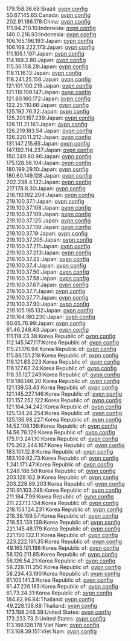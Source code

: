 179.158.36.68:Brazil: [ovpn config](vpn/179_158_36_68.ovpn)  
50.67.145.65:Canada: [ovpn config](vpn/50_67_145_65.ovpn)  
202.91.186.178:China: [ovpn config](vpn/202_91_186_178.ovpn)  
111.94.210.10:Indonesia: [ovpn config](vpn/111_94_210_10.ovpn)  
140.0.216.93:Indonesia: [ovpn config](vpn/140_0_216_93.ovpn)  
106.165.196.193:Japan: [ovpn config](vpn/106_165_196_193.ovpn)  
106.168.222.173:Japan: [ovpn config](vpn/106_168_222_173.ovpn)  
111.105.1.197:Japan: [ovpn config](vpn/111_105_1_197.ovpn)  
114.169.2.80:Japan: [ovpn config](vpn/114_169_2_80.ovpn)  
115.36.158.28:Japan: [ovpn config](vpn/115_36_158_28.ovpn)  
118.11.16.13:Japan: [ovpn config](vpn/118_11_16_13.ovpn)  
118.241.25.156:Japan: [ovpn config](vpn/118_241_25_156.ovpn)  
121.101.100.215:Japan: [ovpn config](vpn/121_101_100_215.ovpn)  
121.119.109.147:Japan: [ovpn config](vpn/121_119_109_147.ovpn)  
121.80.160.172:Japan: [ovpn config](vpn/121_80_160_172.ovpn)  
122.25.110.66:Japan: [ovpn config](vpn/122_25_110_66.ovpn)  
125.192.76.32:Japan: [ovpn config](vpn/125_192_76_32.ovpn)  
125.201.157.239:Japan: [ovpn config](vpn/125_201_157_239.ovpn)  
126.111.21.161:Japan: [ovpn config](vpn/126_111_21_161.ovpn)  
126.219.183.54:Japan: [ovpn config](vpn/126_219_183_54.ovpn)  
126.220.11.212:Japan: [ovpn config](vpn/126_220_11_212.ovpn)  
131.147.215.65:Japan: [ovpn config](vpn/131_147_215_65.ovpn)  
147.192.114.237:Japan: [ovpn config](vpn/147_192_114_237.ovpn)  
150.249.80.96:Japan: [ovpn config](vpn/150_249_80_96.ovpn)  
175.128.56.104:Japan: [ovpn config](vpn/175_128_56_104.ovpn)  
180.199.29.10:Japan: [ovpn config](vpn/180_199_29_10.ovpn)  
180.60.149.128:Japan: [ovpn config](vpn/180_60_149_128.ovpn)  
202.238.4.132:Japan: [ovpn config](vpn/202_238_4_132.ovpn)  
217.178.8.30:Japan: [ovpn config](vpn/217_178_8_30.ovpn)  
218.110.192.204:Japan: [ovpn config](vpn/218_110_192_204.ovpn)  
219.100.37.1:Japan: [ovpn config](vpn/219_100_37_1.ovpn)  
219.100.37.108:Japan: [ovpn config](vpn/219_100_37_108.ovpn)  
219.100.37.109:Japan: [ovpn config](vpn/219_100_37_109.ovpn)  
219.100.37.125:Japan: [ovpn config](vpn/219_100_37_125.ovpn)  
219.100.37.138:Japan: [ovpn config](vpn/219_100_37_138.ovpn)  
219.100.37.19:Japan: [ovpn config](vpn/219_100_37_19.ovpn)  
219.100.37.205:Japan: [ovpn config](vpn/219_100_37_205.ovpn)  
219.100.37.211:Japan: [ovpn config](vpn/219_100_37_211.ovpn)  
219.100.37.213:Japan: [ovpn config](vpn/219_100_37_213.ovpn)  
219.100.37.22:Japan: [ovpn config](vpn/219_100_37_22.ovpn)  
219.100.37.4:Japan: [ovpn config](vpn/219_100_37_4.ovpn)  
219.100.37.50:Japan: [ovpn config](vpn/219_100_37_50.ovpn)  
219.100.37.58:Japan: [ovpn config](vpn/219_100_37_58.ovpn)  
219.100.37.67:Japan: [ovpn config](vpn/219_100_37_67.ovpn)  
219.100.37.7:Japan: [ovpn config](vpn/219_100_37_7.ovpn)  
219.100.37.77:Japan: [ovpn config](vpn/219_100_37_77.ovpn)  
219.100.37.90:Japan: [ovpn config](vpn/219_100_37_90.ovpn)  
219.105.185.132:Japan: [ovpn config](vpn/219_105_185_132.ovpn)  
219.164.180.230:Japan: [ovpn config](vpn/219_164_180_230.ovpn)  
60.65.76.99:Japan: [ovpn config](vpn/60_65_76_99.ovpn)  
61.46.248.43:Japan: [ovpn config](vpn/61_46_248_43.ovpn)  
111.118.23.38:Korea Republic of: [ovpn config](vpn/111_118_23_38.ovpn)  
112.145.147.117:Korea Republic of: [ovpn config](vpn/112_145_147_117.ovpn)  
115.21.176.94:Korea Republic of: [ovpn config](vpn/115_21_176_94.ovpn)  
115.86.151.218:Korea Republic of: [ovpn config](vpn/115_86_151_218.ovpn)  
116.121.83.223:Korea Republic of: [ovpn config](vpn/116_121_83_223.ovpn)  
116.127.62.24:Korea Republic of: [ovpn config](vpn/116_127_62_24.ovpn)  
118.35.127.249:Korea Republic of: [ovpn config](vpn/118_35_127_249.ovpn)  
119.196.146.20:Korea Republic of: [ovpn config](vpn/119_196_146_20.ovpn)  
121.139.53.43:Korea Republic of: [ovpn config](vpn/121_139_53_43.ovpn)  
121.145.227.146:Korea Republic of: [ovpn config](vpn/121_145_227_146.ovpn)  
121.157.252.122:Korea Republic of: [ovpn config](vpn/121_157_252_122.ovpn)  
121.164.34.242:Korea Republic of: [ovpn config](vpn/121_164_34_242.ovpn)  
125.134.28.254:Korea Republic of: [ovpn config](vpn/125_134_28_254.ovpn)  
125.136.98.227:Korea Republic of: [ovpn config](vpn/125_136_98_227.ovpn)  
14.52.108.136:Korea Republic of: [ovpn config](vpn/14_52_108_136.ovpn)  
14.56.78.129:Korea Republic of: [ovpn config](vpn/14_56_78_129.ovpn)  
175.113.241.10:Korea Republic of: [ovpn config](vpn/175_113_241_10.ovpn)  
175.202.244.167:Korea Republic of: [ovpn config](vpn/175_202_244_167.ovpn)  
183.101.12.8:Korea Republic of: [ovpn config](vpn/183_101_12_8.ovpn)  
183.109.92.73:Korea Republic of: [ovpn config](vpn/183_109_92_73.ovpn)  
1.241.171.47:Korea Republic of: [ovpn config](vpn/1_241_171_47.ovpn)  
1.248.186.50:Korea Republic of: [ovpn config](vpn/1_248_186_50.ovpn)  
203.128.162.9:Korea Republic of: [ovpn config](vpn/203_128_162_9.ovpn)  
203.228.99.203:Korea Republic of: [ovpn config](vpn/203_228_99_203.ovpn)  
210.91.103.248:Korea Republic of: [ovpn config](vpn/210_91_103_248.ovpn)  
211.184.7.99:Korea Republic of: [ovpn config](vpn/211_184_7_99.ovpn)  
211.227.13.134:Korea Republic of: [ovpn config](vpn/211_227_13_134.ovpn)  
218.153.124.231:Korea Republic of: [ovpn config](vpn/218_153_124_231.ovpn)  
218.38.169.57:Korea Republic of: [ovpn config](vpn/218_38_169_57.ovpn)  
218.53.139.139:Korea Republic of: [ovpn config](vpn/218_53_139_139.ovpn)  
221.145.48.179:Korea Republic of: [ovpn config](vpn/221_145_48_179.ovpn)  
221.150.132.11:Korea Republic of: [ovpn config](vpn/221_150_132_11.ovpn)  
223.222.191.35:Korea Republic of: [ovpn config](vpn/223_222_191_35.ovpn)  
49.165.191.198:Korea Republic of: [ovpn config](vpn/49_165_191_198.ovpn)  
58.120.211.85:Korea Republic of: [ovpn config](vpn/58_120_211_85.ovpn)  
58.126.54.21:Korea Republic of: [ovpn config](vpn/58_126_54_21.ovpn)  
58.228.111.250:Korea Republic of: [ovpn config](vpn/58_228_111_250.ovpn)  
58.234.43.190:Korea Republic of: [ovpn config](vpn/58_234_43_190.ovpn)  
61.105.141.3:Korea Republic of: [ovpn config](vpn/61_105_141_3.ovpn)  
61.47.226.185:Korea Republic of: [ovpn config](vpn/61_47_226_185.ovpn)  
61.73.24.31:Korea Republic of: [ovpn config](vpn/61_73_24_31.ovpn)  
184.82.96.84:Thailand: [ovpn config](vpn/184_82_96_84.ovpn)  
49.228.138.88:Thailand: [ovpn config](vpn/49_228_138_88.ovpn)  
173.198.248.39:United States: [ovpn config](vpn/173_198_248_39.ovpn)  
173.233.73.3:United States: [ovpn config](vpn/173_233_73_3.ovpn)  
113.166.128.178:Viet Nam: [ovpn config](vpn/113_166_128_178.ovpn)  
113.168.39.151:Viet Nam: [ovpn config](vpn/113_168_39_151.ovpn)  
